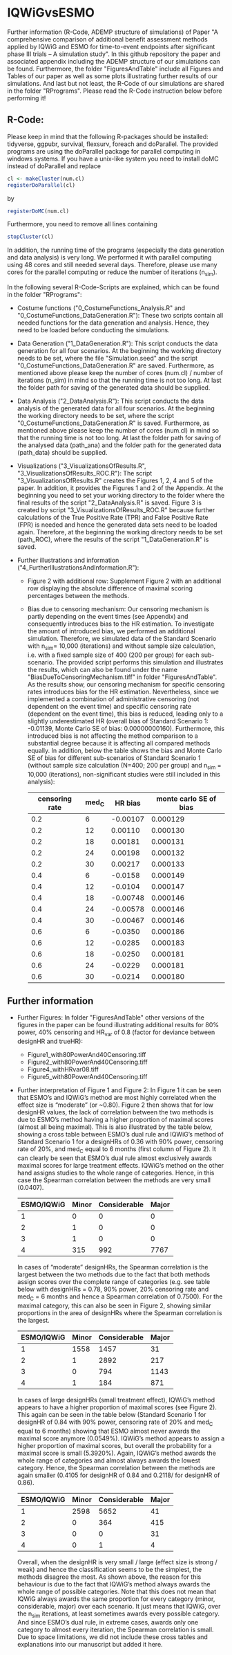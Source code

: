 # IQWiGvsESMO
Further information (R-Code, ADEMP structure of simulations) of Paper "A comprehensive comparison of additional benefit assessment methods applied by IQWiG and ESMO for time-to-event endpoints after significant phase III trials – A simulation study".
In this github repository the paper and associated appendix including the ADEMP structure of our simulations can be found. Furthermore, the folder "FiguresAndTable" include all Figures and Tables of our paper as well as some plots illustrating further results of our simulations. And last but not least, the R-Code of our simulations are shared in the folder "RPrograms". Please read the R-Code instruction below before performing it!

## R-Code: 
Please keep in mind that the following R-packages should be installed: tidyverse, ggpubr, survival, flexsurv, foreach and doParallel. The provided programs are using the doParallel package for parallel computing in windows systems. If you have a unix-like system you need to install doMC instead of doParallel and replace 
```r
cl <- makeCluster(num.cl)
registerDoParallel(cl)
```
by
```r
registerDoMC(num.cl)
```
Furthermore, you need to remove all lines containing 
```r
stopCluster(cl)
```
In addition, the running time of the programs (especially the data generation and data analysis) is very long. We performed it with parallel computing using 48 cores and still needed several days. Therefore, please use many cores for the parallel computing or reduce the number of iterations (n<sub>sim</sub>).

In the following several R-Code-Scripts are explained, which can be found in the folder "RPrograms":
- Costume functions ("0_CostumeFunctions_Analysis.R" and "0_CostumeFunctions_DataGeneration.R"):
  These two scripts contain all needed functions for the data generation and analysis. Hence, they need to be loaded before conducting the simulations. 
  
- Data Generation ("1_DataGeneration.R"):
  This script conducts the data generation for all four scenarios. At the beginning the working directory needs to be set, where the file "Simulation.seed" and the script "0_CostumeFunctions_DataGeneration.R" are saved. Furthermore, as mentioned above please keep the number of cores (num.cl) / number of iterations (n_sim) in mind so that the running time is not too long. At last the folder path for saving of the generated data should be supplied. 
  
- Data Analysis ("2_DataAnalysis.R"):
  This script conducts the data analysis of the generated data for all four scenarios. At the beginning the working directory needs to be set, where the script "0_CostumeFunctions_DataGeneration.R" is saved. Furthermore, as mentioned above please keep the number of cores (num.cl) in mind so that the running time is not too long. At last the folder path for saving of the analysed data (path_ana) and the folder path for the generated data (path_data) should be supplied. 

- Visualizations ("3_VisualizationsOfResults.R", "3_VisualizationsOfResults_ROC.R"):
  The script "3_VisualizationsOfResults.R" creates the Figures 1, 2, 4 and 5 of the paper. In addition, it provides the Figures 1 and 2 of the Appendix. At the beginning you need to set your working directory to the folder where the final results of the script "2_DataAnalysis.R" is saved. 
  Figure 3 is created by script "3_VisualizationsOfResults_ROC.R" because further calculations of the True Positive Rate (TPR) and False Positive Rate (FPR) is needed and hence the generated data sets need to be loaded again. Therefore, at the beginning the working directory needs to be set (path_ROC), where the results of the script "1_DataGeneration.R" is saved. 

- Further illustrations and information ("4_FurtherIllustrationsAndInformation.R"):
    - Figure 2 with additional row: 
      Supplement Figure 2 with an additional row displaying the absolute difference of maximal scoring percentages between the methods.
    - Bias due to censoring mechanism: 
      Our censoring mechanism is partly depending on the event times (see Appendix) and consequently introduces bias to the HR estimation. To investigate the amount of introduced bias, we performed an additional simulation. Therefore, we simulated data of the Standard Scenario with n<sub>sim</sub>= 10,000 (iterations) and without sample size calculation, i.e. with a fixed sample size of 400 (200 per group) for each sub-scenario. The provided script performs this simulation and illustrates the results, which can also be found under the name "BiasDueToCensoringMechanism.tiff" in folder "FiguresAndTable".        
      As the results show, our censoring mechanism for specific censoring rates introduces bias for the HR estimation. Nevertheless, since we implemented a combination of administrative censoring (not dependent on the event time) and specific censoring rate (dependent on the event time), this bias is reduced, leading only to a slightly underestimated HR (overall bias of Standard Scenario 1: -0.01139, Monte Carlo SE of bias: 0.00000000160). Furthermore, this introduced bias is not affecting the method comparison to a substantial degree because it is affecting all compared methods equally. 
      In addition, below the table shows the bias and Monte Carlo SE of bias for different sub-scenarios of Standard Scenario 1 (without sample size calculation (N=400; 200 per group) and n<sub>sim</sub> = 10,000 (iterations), non-significant studies were still included in this analysis): 
      
      
      | censoring rate | med<sub>C</sub> | HR bias  | monte carlo SE of bias |
      |----------------|-----------------|----------|------------------------|
      | 0.2            | 6               | -0.00107 | 0.000129               |
      | 0.2            | 12              | 0.00110  | 0.000130               |
      | 0.2            | 18              | 0.00181  | 0.000131               |
      | 0.2            | 24              | 0.00198  | 0.000132               |
      | 0.2            | 30              | 0.00217  | 0.000133               |
      | 0.4            | 6               | -0.0158  | 0.000149               |
      | 0.4            | 12              | -0.0104  | 0.000147               |
      | 0.4            | 18              | -0.00748 | 0.000146               |
      | 0.4            | 24              | -0.00578 | 0.000146               |
      | 0.4            | 30              | -0.00467 | 0.000146               |
      | 0.6            | 6               | -0.0350  | 0.000186               |
      | 0.6            | 12              | -0.0285  | 0.000183               |
      | 0.6            | 18              | -0.0250  | 0.000181               |
      | 0.6            | 24              | -0.0229  | 0.000181               |
      | 0.6            | 30              | -0.0214  | 0.000180               |
      
 

## Further information
- Further Figures:
  In folder "FiguresAndTable" other versions of the figures in the paper can be found illustrating additional results for 80% power, 40% censoring and HR<sub>var</sub> of 0.8 (factor for deviance between designHR and trueHR):
    - Figure1_with80PowerAnd40Censoring.tiff
    - Figure2_with80PowerAnd40Censoring.tiff
    - Figure4_withHRvar08.tiff
    - Figure5_with80PowerAnd40Censoring.tiff
  
  
- Further interpretation of Figure 1 and Figure 2:
  In Figure 1 it can be seen that ESMO’s and IQWiG’s method are most highly correlated when the effect size is “moderate” (or ~0.80). Figure 2 then shows that for low designHR values, the lack of correlation between the two methods is due to ESMO’s method having a higher proportion of maximal scores (almost all being maximal). This is also illustrated by the table below, showing a cross table between ESMO’s dual rule and IQWiG’s method of Standard Scenario 1 for a designHRs of 0.36 with 90% power, censoring rate of 20%, and med<sub>C</sub> equal to 6 months (first column of Figure 2). It can clearly be seen that ESMO’s dual rule almost exclusively awards maximal scores for large treatment effects. IQWiG’s method on the other hand assigns studies to the whole range of categories. Hence, in this case the Spearman correlation between the methods are very small (0.0407). 


    | ESMO/IQWiG | Minor | Considerable | Major |
    |------------|-------|--------------|-------|
    | 1          | 0     | 0            | 0     |
    | 2          | 1     | 0            | 0     |
    | 3          | 1     | 0            | 0     |
    | 4          | 315   | 992          | 7767  |

  In cases of “moderate” designHRs, the Spearman correlation is the largest between the two methods due to the fact that both methods assign scores over the complete range of categories (e.g. see table below with designHRs = 0.78, 90% power, 20% censoring rate and med<sub>C</sub> = 6 months and hence a Spearman correlation of 0.7500). For the maximal category, this can also be seen in Figure 2, showing similar proportions in the area of designHRs where the Spearman correlation is the largest.

    | ESMO/IQWiG | Minor | Considerable | Major |
    |------------|-------|--------------|-------|
    | 1          | 1558  | 1457         | 31    |
    | 2          | 1     | 2892         | 217   |
    | 3          | 0     | 794          | 1143  |
    | 4          | 1     | 184          | 871   |

  In cases of large designHRs (small treatment effect), IQWiG’s method appears to have a higher proportion of maximal scores (see Figure 2). This again can be seen in the table below (Standard Scenario 1 for designHR of 0.84 with 90% power, censoring rate of 20% and med<sub>C</sub> equal to 6 months) showing that ESMO almost never awards the maximal score anymore (0.0549%). IQWiG’s method appears to assign a higher proportion of maximal scores, but overall the probability for a maximal score is small (5.3920%). 
Again, IQWiG’s method awards the whole range of categories and almost always awards the lowest category. Hence, the Spearman correlation between the methods are again smaller (0.4105 for designHR of 0.84 and 0.2118/ for designHR of 0.86). 

    | ESMO/IQWiG | Minor | Considerable | Major |
    |------------|-------|--------------|-------|
    | 1          | 2598  | 5652         | 41    |
    | 2          | 0     | 364          | 415   |
    | 3          | 0     | 0            | 31    |
    | 4          | 0     | 1            | 4     |

  Overall, when the designHR is very small / large (effect size is strong / weak) and hence the classification seems to be the simplest, the methods disagree the most. As shown above, the reason for this behaviour is due to the fact that IQWiG’s method always awards the whole range of possible categories. Note that this does not mean that IQWiG always awards the same proportion for every category (minor, considerable, major) over each scenario. It just means that IQWiG, over the n<sub>sim</sub> iterations, at least sometimes awards every possible category. And since ESMO’s dual rule, in extreme cases, awards only one category to almost every iteration, the Spearman correlation is small. Due to space limitations, we did not include these cross tables and explanations into our manuscript but added it here.
